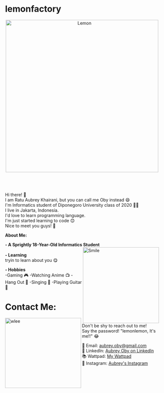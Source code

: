 # lemonfactory



<div align="center">
<img src="https://i.ibb.co/WtBq3FZ/Whats-App-Image-2020-10-24-at-02-31-26.jpg" alt="Lemon" width="500" height="500" border="0"></a>
</div>
</br>
</br>
</br>

Hi there! 👋 </br>
I am Ratu Aubrey Khairani, but you can call me Oby instead :smile: </br>
I'm Informatics student of Diponegoro University class of 2020 :student: </br>
I live in Jakarta, Indonesia.  </br>
I'd love to learn programming language.  </br>
I'm just started learning to code :blush: </br>
Nice to meet you guys! :cherry_blossom: </br>

**About Me:**

**- A Sprightly 18-Year-Old Informatics Student**
</br>
<img src="https://tenor.com/view/anime-love-cute-smile-gif-15836771.gif" alt="Smile" width="249" height="249" align="right"></a>
</br>
**- Learning** </br>
tryin to learn about you 😋
    
**- Hobbies** </br>
    -Gaming 🎮
    -Watching Anime 📺
    -Hang Out 🥂
    -Singing 🎤
    -Playing Guitar 🎸
    
# Contact Me:
<img src="https://tenor.com/view/kawaii-anime-tongue-bleh-gif-5018411.gif" alt="wlee" width="249" height="230" align="left"></a>
Don't be shy to reach out to me! </br>
Say the password! "lemonlemon, It's me!!" 😂

📧 Email: aubrey.oby@gmail.com </br>
📌 LinkedIn: [Aubrey Oby on LinkedIn](https://www.linkedin.com/in/aubrey-oby-315633121/) </br>
📚 Wattpad: [My Wattpad](https://www.wattpad.com) </br>
📸 Instagram: [Aubrey's Instagram](https://instagram.com/aubreykhrni) </br>
